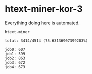 # htext-miner-kor-3

Everything doing here is automated.

```
htext-miner

total: 3414/4514 (75.63136907399203%)

job0: 607
job1: 599
job2: 863
job3: 672
job4: 673
```